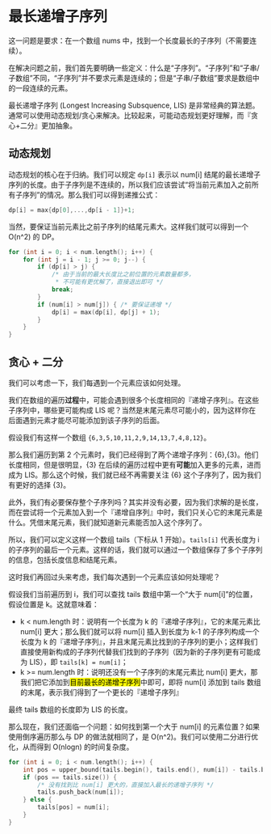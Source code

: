 # 最长递增子序列

这一问题是要求：在一个数组 nums 中，找到一个长度最长的子序列（不需要连续）。

在解决问题之前，我们首先要明确一些定义：什么是“子序列”。“子序列”和“子串/子数组”不同，“子序列”并不要求元素是连续的；但是“子串/子数组”要求是数组中的一段连续的元素。

最长递增子序列 (Longest Increasing Subsquence, LIS) 是非常经典的算法题。通常可以使用动态规划/贪心来解决。比较起来，可能动态规划更好理解，而『贪心+二分』更加抽象。

## 动态规划

动态规划的核心在于归纳。我们可以规定 `dp[i]` 表示以 num[i] 结尾的最长递增子序列的长度。由于子序列是不连续的，所以我们应该尝试“将当前元素加入之前所有子序列”的情况。那么我们可以得到递推公式：

```C
dp[i] = max{dp[0],...,dp[i - 1]}+1;
```

当然，要保证当前元素比之前子序列的结尾元素大。这样我们就可以得到一个 O(n^2) 的 DP。

```C++
for (int i = 0; i < num.length(); i++) {
    for (int j = i - 1; j >= 0; j--) {
        if (dp[i] > j) {
            /* 由于当前的最大长度比之前位置的元素数量都多，
             * 不可能有更优解了，直接退出即可 */
            break;
        }
        if (num[i] > num[j]) { /* 要保证递增 */
            dp[i] = max(dp[i], dp[j] + 1);
        }
    }
}
```

## 贪心 + 二分

我们可以考虑一下，我们每遇到一个元素应该如何处理。

我们在数组的遍历**过程**中，可能会遇到很多个长度相同的『递增子序列』。在这些子序列中，哪些更可能构成 LIS 呢？当然是末尾元素尽可能小的，因为这样你在后面遇到元素才能尽可能添加到该子序列的后面。

假设我们有这样一个数组 `{6,3,5,10,11,2,9,14,13,7,4,8,12}`。

那么我们遍历到第 2 个元素时，我们已经得到了两个递增子序列：{6},{3}。他们长度相同，但是很明显，{3} 在后续的遍历过程中更有**可能**加入更多的元素，进而成为 LIS。那么这个时候，我们就已经不再需要关注 {6} 这个子序列了，因为我们有更好的选择 {3}。

此外，我们有必要保存整个子序列吗？其实并没有必要，因为我们求解的是长度，而在尝试将一个元素加入到一个『递增自序列』中时，我们只关心它的末尾元素是什么。凭借末尾元素，我们就知道新元素能否加入这个序列了。

所以，我们可以定义这样一个数组 tails（下标从 1 开始）。`tails[i]` 代表长度为 i 的子序列的最后一个元素。这样的话，我们就可以通过一个数组保存了多个子序列的信息，包括长度信息和结尾元素。

这时我们再回过头来考虑，我们每次遇到一个元素应该如何处理呢？

假设我们当前遍历到 i，我们可以查找 tails 数组中第一个“大于 num[i]”的位置，假设位置是 k。这就意味着：

- k < num.length 时：说明有一个长度为 k 的『递增子序列』，它的末尾元素比 num[i] 更大；那么我们就可以将 num[i] 插入到长度为 k-1 的子序列构成一个长度为 k 的『递增子序列』，并且末尾元素比找到的子序列的更小；这样我们直接使用新构成的子序列代替我们找到的子序列（因为新的子序列更有可能成为 LIS），即 `tails[k] = num[i]`；
- k >= num.length 时：说明还没有一个子序列的末尾元素比 num[i] 更大，那我们把它添加到<mark>目前最长的递增子序列</mark>中即可，即将 num[i] 添加到 tails 数组的末尾，表示我们得到了一个更长的『递增子序列』

最终 tails 数组的长度即为 LIS 的长度。

那么现在，我们还面临一个问题：如何找到第一个大于 num[i] 的元素位置？如果使用倒序遍历那么与 DP 的做法就相同了，是 O(n^2)。我们可以使用二分进行优化，从而得到 O(nlogn) 的时间复杂度。

```C++
for (int i = 0; i < num.length(); i++) {
    int pos = upper_bound(tails.begin(), tails.end(), num[i]) - tails.begin();
    if (pos == tails.size()) {
        /* 没有找到比 num[i] 更大的，直接加入最长的递增子序列 */
        tails.push_back(num[i]);
    } else {
        tails[pos] = num[i];
    }
}
```